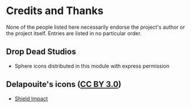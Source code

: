 <!--
SPDX-FileCopyrightText: 2022 Ethaks <ethaks@pm.me>

SPDX-License-Identifier: EUPL-1.2
-->

# Credits and Thanks

None of the people listed here necessarily endorse the project's author or the project itself.
Entries are listed in no particular order.

## Drop Dead Studios

- Sphere icons distributed in this module with express permission

## Delapouite's icons ([CC BY 3.0](http://creativecommons.org/licenses/by/3.0/))

- [Shield Impact](https://game-icons.net/1x1/delapouite/shield-impact.html)

